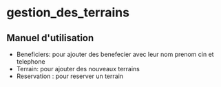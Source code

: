 # gestion_des_terrains
## Manuel d'utilisation
  <ul>
      <li>Beneficiers: pour ajouter des benefecier avec leur nom prenom cin et telephone</li>
     <li>Terrain: pour ajouter des nouveaux terrains</li>
     <li>Reservation : pour reserver un terrain </li>
  </ul>
